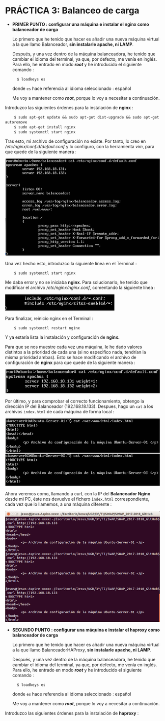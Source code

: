 # PRÁCTICA 3: Balanceo de carga


* **PRIMER PUNTO : configurar una máquina e instalar el nginx como balanceador de carga**

	Lo primero que he tenido que hacer es añadir una nueva máquina virtual a la que llamo Balanceador, **sin instalarle apache, ni LAMP**.
																																																																																																																																																																						
	Después, y una vez dentro de la máquina balanceadora, he tenido que cambiar el idioma del terminal, ya que, por defecto, me venía en inglés. 
Para ello, he entrado en modo **_root_** y he introducido el siguiente comando : 

		$ loadkeys es

		
	donde `es` hace referencia al idioma seleccionado : español

	Me voy a mantener como **_root_**, porque lo voy a necesitar a continuación.



Introduzco las siguientes órdenes para la instalación de **nginx** :

		$ sudo apt-get update && sudo apt-get dist-upgrade && sudo apt-get autoremove
		$ sudo apt-get install nginx
		$ sudo systemctl start nginx

Tras esto, mi archivo de configuración no existe. Por tanto, lo creo en _/etc/nginx/conf.d/defaul.conf_ y lo configuro, con la herramienta _vim_, para que quede de la siguiente manera : 

![](https://github.com/Jesus715/SWAP_2017-2018/blob/master/P3/defaultconf_nginx.png) 

Una vez hecho esto, introduzco la siguiente línea en el Terminal : 

		$ sudo systemctl start nginx
		
Me daba error y no se iniciaba **nginx**. Para solucionarlo, he tenido que modificar el archivo _/etc/nginx/nginx.conf_, comentando la siguiente línea : 

![](https://github.com/Jesus715/SWAP_2017-2018/blob/master/P3/nginxconfcomentada.png) 
	
Para finalizar, reinicio nginx en el Terminal :

		$ sudo systemctl restart nginx

Y ya estaría lista la instalación y configuración de **nginx**.

Para que se nos muestre cada vez una máquina, le he dado valores distintos a la prioridad de cada una (si no especifico nada, tendrían la misma prioridad ambas). Esto se hace modificando el archivo de configuración de **nginx** para que quede de la siguiente manera : 

![](https://github.com/Jesus715/SWAP_2017-2018/blob/master/P3/defaultnginxPESOS.png) 

Por último, y para comprobar el correcto funcionamiento, obtengo la dirección IP del Balanceador (192.168.18.133). 
Despues, hago un `cat` a los archivos `index.html` de cada máquina de forma local : 

![](https://github.com/Jesus715/SWAP_2017-2018/blob/master/P3/ubuserver01-index.png) 
![](https://github.com/Jesus715/SWAP_2017-2018/blob/master/P3/ubuserver02-index.png) 

Ahora veremos como, llamando a curL con  la IP del **Balanceador Nginx** desde mi PC, éste nos devuelve el fichero `index.html` correspondiente, cada vez que lo llamemos, a una máquina diferente :

![](https://github.com/Jesus715/SWAP_2017-2018/blob/master/P3/curl-al-BalanceadorNginx.png)  


* **SEGUNDO PUNTO : configurar una máquina e instalar el haproxy como balanceador de carga**

	Lo primero que he tenido que hacer es añadir una nueva máquina virtual a la que llamo BalanceadorHAProxy, **sin instalarle apache, ni LAMP**.
																																																																																																																																																																						
	Después, y una vez dentro de la máquina balanceadora, he tenido que cambiar el idioma del terminal, ya que, por defecto, me venía en inglés. 
Para ello, he entrado en modo **_root_** y he introducido el siguiente comando : 

		$ loadkeys es

		
	donde `es` hace referencia al idioma seleccionado : español

	Me voy a mantener como **_root_**, porque lo voy a necesitar a continuación.

Introduzco las siguientes órdenes para la instalación de **haproxy** :
	